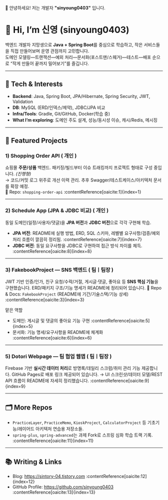 👋 안녕하세요! 저는 개발자 **"sinyoung0403"** 입니다.


# 👋 Hi, I’m 신영 (sinyoung0403)

백엔드 개발자 지망생으로 **Java + Spring Boot**를 중심으로 학습하고, 작은 서비스들을 직접 만들어보며 운영 관점까지 고민합니다.  
도메인 모델링—트랜잭션—예외 처리—문서화(포스트맨/스웨거)—테스트—배포 순으로 “작게 만들어 끝까지 밀어보기”를 즐깁니다.

---

## 🧰 Tech & Interests
- **Backend**: Java, Spring Boot, JPA/Hibernate, Spring Security, JWT, Validation  
- **DB**: MySQL (ERD/인덱스/제약), JDBC/JPA 비교  
- **Infra/Tools**: Gradle, Git/GitHub, Docker(학습 중)  
- **What I’m exploring**: 도메인 주도 설계, 성능/동시성 이슈, 캐시/Redis, 메시징

---

## 🚀 Featured Projects 

### 1) Shopping Order API ( 개인 )
쇼핑몰 **주문/상품** 백엔드. 패키징/빌드부터 이슈 트래킹까지 프로젝트 형태로 구성 중입니다. *(진행형)*  
→ 코드/커밋 로그 위주로 개선 이력 관리. 추후 Swagger/테스트케이스/아키텍처 문서를 확장 예정.  
🔗 Repo: `shopping-order-api` :contentReference[oaicite:1]{index=1}

---

### 2) Schedule App (JPA & JDBC 비교) ( 개인 )
동일 도메인(일정/사용자/댓글)을 **JPA 버전**과 **JDBC 버전**으로 각각 구현해 학습.  
- **JPA 버전**: README에 실행 방법, ERD, SQL 스키마, 레벨별 요구사항/검증/예외 처리 흐름이 깔끔히 정리됨. :contentReference[oaicite:7]{index=7}  
- **JDBC 버전**: 동일 요구사항을 JDBC로 구현하여 접근 방식 차이를 체득. :contentReference[oaicite:8]{index=8}

---

### 3) FakebookProject — SNS 백엔드 ( 팀ㅣ팀장 )
JWT 기반 인증/인가, 친구 요청/수락/거절, 게시글·댓글, 좋아요 등 **SNS 핵심 기능**을 구현했습니다.
ERD/패키지 구조/기능 명세가 README에 정리되어 있습니다.
🔗 Repo & Docs: `FakebookProject` (README에 기간/기술스택/기능 상세) :contentReference[oaicite:3]{index=3}

맡은 역할
- 도메인: 게시글 및 댓글의 좋아요 기능 구현 :contentReference[oaicite:5]{index=5}
- 문서화: 기능 명세/요구사항을 README에 체계화 :contentReference[oaicite:6]{index=6}

---


### 5) Dotori Webpage — 팀 협업 웹앱 ( 팀ㅣ팀장 )
Firebase 기반 **실시간 데이터 처리**로 방명록/데일리 스크럼/취미 관리 기능 제공합니다. GitHub Pages로 배포 링크 제공되어 있습니다.
→ UI 스크린샷/데이터 모델/REST API 흐름이 README에 자세히 정리했습니다. :contentReference[oaicite:9]{index=9}

---

## 🗂️ More Repos
- `PracticeLayer`, `PracticeMemo`, `KioskProject`, `CalculatorProject` 등 기초기능/레이어드 아키텍처 연습용 저장소들.  
- `spring-plus`, `spring-advanced`는 과제 Fork로 스프링 심화 학습 트랙 기록. :contentReference[oaicite:11]{index=11}

---

## 📚 Writing & Links
- Blog: https://sintory-04.tistory.com :contentReference[oaicite:12]{index=12}
- GitHub Profile: https://github.com/sinyoung0403 :contentReference[oaicite:13]{index=13}

